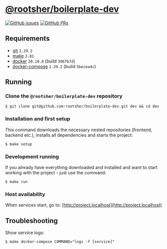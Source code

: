# [@rootsher/boilerplate-dev](https://github.com/rootsher/boilerplate-dev)

[![GitHub issues](https://img.shields.io/github/issues/rootsher/boilerplate-dev.svg)](https://github.com/rootsher/boilerplate-dev/issues)
[![GitHub PRs](https://img.shields.io/github/issues-pr/rootsher/boilerplate-dev.svg)](https://github.com/rootsher/boilerplate-dev/pulls)

## Requirements

* [git](https://git-scm.com/downloads) `2.29.2`
* [make](https://www.gnu.org/software/make) `3.81`
* [docker](https://docs.docker.com/engine/install) `20.10.8` (build `3967b7d`)
* [docker-compose](https://docs.docker.com/compose/install) `1.29.2` (build `5becea4c`)

## Running

### Clone the `@rootsher/boilerplate-dev` repository

```shell
$ git clone git@github.com:rootsher/boilerplate-dev.git dev && cd dev
```

### Installation and first setup

This command downloads the necessary nested repositories (frontend, 
backend etc.), installs all dependencies and starts the project:

```shell
$ make setup
```

### Development running

If you already have everything downloaded and installed and 
want to start working with the project - just use the command:

```shell
$ make run
```

### Host availability

When services start, go to: [http://project.localhost](http://project.localhost)

## Troubleshooting

Show service logs:

```shell
$ make docker-compose COMMAND="logs -f [service]"
```
